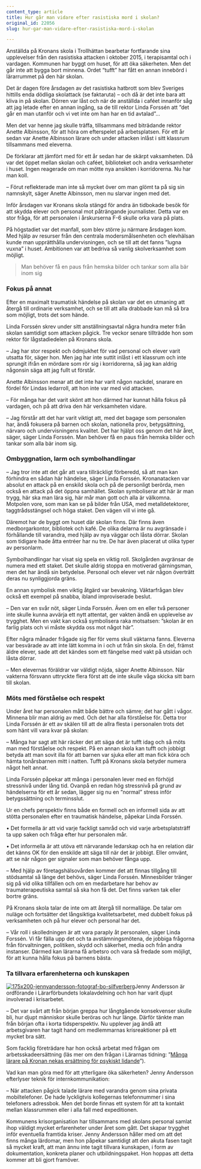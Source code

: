 ```yaml
---
content_type: article
title: Hur går man vidare efter rasistiska mord i skolan?
original_id: 22056
slug: hur-gar-man-vidare-efter-rasistiska-mord-i-skolan

---
```


Anställda på Kronans skola i Trollhättan bearbetar fortfarande sina upplevelser från den rasistiska attacken i oktober 2015, i terapisamtal och i vardagen. Kommunen har byggt om huset, för att öka säkerheten. Men det går inte att bygga bort minnena. Ordet “tufft” har fått en annan innebörd i lärarrummet på den här skolan.

Det är dagen före årsdagen av det rasistiska hatbrott som blev Sveriges hittills enda dödliga skolattack (se faktaruta) – och då är det inte bara att kliva in på skolan. Dörren var låst och när de anställda i caféet innanför såg att jag letade efter en annan ingång, sa de till rektor Linda Forssén att ”det går en man utanför och vi vet inte om han har en tid avtalad”…

Men det var henne jag skulle träffa, tillsammans med biträdande rektor Anette Albinsson, för att höra om efterspelet på arbetsplatsen. För ett år sedan var Anette Albinsson lärare och under attacken inlåst i sitt klassrum tillsammans med eleverna.

De förklarar att jämfört med för ett år sedan har de skärpt vaksamheten. Då var det öppet mellan skolan och caféet, biblioteket och andra verksamheter i huset. Ingen reagerade om man mötte nya ansikten i korridorerna. Nu har man koll.

– Förut reflekterade man inte så mycket över om man glömt ta på sig sin namnskylt, säger Anette Albinsson, men nu slarvar ingen med det.

Inför årsdagen var Kronans skola stängd för andra än tidbokade besök för att skydda elever och personal mot påträngande journalister. Detta var en stor fråga, för att personalen i årskurserna F-6 skulle orka vara på plats.

På högstadiet var det manfall, som blev större ju närmare årsdagen kom. Med hjälp av resurser från den centrala modersmålsenheten och elevhälsan kunde man upprätthålla undervisningen, och se till att det fanns ”lugna vuxna” i huset. Ambitionen var att bedriva så vanlig skolverksamhet som möjligt.

> Man behöver få en paus från hemska bilder och tankar som alla bär inom sig

### Fokus på annat

Efter en maximalt traumatisk händelse på skolan var det en utmaning att återgå till ordinarie verksamhet, och se till att alla drabbade kan må så bra som möjligt, trots det som hände.

Linda Forssén skrev under sitt anställningsavtal några hundra meter från skolan samtidigt som attacken pågick. Tre veckor senare tillträdde hon som rektor för lågstadiedelen på Kronans skola.

– Jag har stor respekt och ödmjukhet för vad personal och elever varit utsatta för, säger hon. Men jag har inte suttit inlåst i ett klassrum och inte sprungit ifrån en mördare som rör sig i korridorerna, så jag kan aldrig någonsin säga att jag fullt ut förstår.

Anette Albinsson menar att det inte har varit någon nackdel, snarare en fördel för Lindas ledarroll, att hon inte var med vid attacken.

– För många har det varit skönt att hon därmed har kunnat hålla fokus på vardagen, och på att driva den här verksamheten vidare.

– Jag förstår att det har varit viktigt att, med det bagage som personalen har, ändå fokusera på barnen och skolan, nationella prov, betygsättning, närvaro och undervisningens kvalitet. Det har hjälpt oss genom det här året, säger, säger Linda Forssén. Man behöver få en paus från hemska bilder och tankar som alla bär inom sig.

### Ombyggnation, larm och symbolhandlingar

– Jag tror inte att det går att vara tillräckligt förberedd, så att man kan förhindra en sådan här händelse, säger Linda Forssén. Kronanatacken var absolut en attack på en enskild skola och på de personligt berörda, men också en attack på det öppna samhället. Skolan symboliserar att här är man trygg, här ska man lära sig, här mår man gott och alla är välkomna. Motpolen vore, som man kan se på bilder från USA, med metalldetektorer, taggtrådsstängsel och höga staket. Den vägen vill vi inte gå.

Däremot har de byggt om huset där skolan finns. Där finns även medborgarkontor, bibliotek och kafé. De olika delarna är nu avgränsade i förhållande till varandra, med hjälp av nya väggar och låsta dörrar. Skolan som tidigare hade åtta entréer har nu tre. De har även placerat ut olika typer av personlarm.

Symbolhandlingar har visat sig spela en viktig roll. Skolgården avgränsar de numera med ett staket. Det skulle aldrig stoppa en motiverad gärningsman, men det har ändå sin betydelse. Personal och elever vet när någon överträtt deras nu synliggjorda gräns.

En annan symbolisk men viktig åtgärd var bevakning. Väktarfrågan blev också ett exempel på snabba, ibland improviserade beslut.

– Den var en svår nöt, säger Linda Forssén. Även om en eller två personer inte skulle kunna avvärja ett nytt attentat, ger vakten ändå en upplevelse av trygghet. Men en vakt kan också symbolisera raka motsatsen: ”skolan är en farlig plats och vi måste skydda oss mot något här”.

Efter några månader frågade sig fler för vems skull väktarna fanns. Eleverna var besvärade av att inte lätt komma in i och ut från sin skola. En del, främst äldre elever, sade att det kändes som ett fängelse med vakt på utsidan och låsta dörrar.

– Men elevernas föräldrar var väldigt nöjda, säger Anette Albinsson. När vakterna försvann uttryckte flera först att de inte skulle våga skicka sitt barn till skolan.

### Möts med förståelse och respekt

Under året har personalen mått både bättre och sämre; det har gått i vågor. Minnena blir man aldrig av med. Och det har alla förståelse för. Detta tror Linda Forssén är ett av skälen till att de allra flesta i personalen trots det som hänt vill vara kvar på skolan:

– Många har sagt att här räcker det att säga det är tufft idag och så möts man med förståelse och respekt. På en annan skola kan tufft och jobbigt betyda att man sovit illa för att barnen var sjuka eller att man fick köra och hämta tonårsbarnen mitt i natten. Tufft på Kronans skola betyder numera något helt annat.

Linda Forssén påpekar att många i personalen lever med en förhöjd stressnivå under lång tid. Ovanpå en redan hög stressnivå på grund av händelserna för ett år sedan, lägger sig nu en ”normal” stress inför betygssättning och terminsslut.

Ur en chefs perspektiv finns både en formell och en informell sida av att stötta personalen efter en traumatisk händelse, påpekar Linda Forssén.

• Det formella är att vid varje fackligt samråd och vid varje arbetsplatsträff ta upp saken och fråga efter hur personalen mår.

• Det informella är att utöva ett närvarande ledarskap och ha en relation där det känns OK för den enskilde att säga till när det är jobbigt. Eller omvänt, att se när någon ger signaler som man behöver fånga upp.

– Med hjälp av företagshälsovården kommer det att finnas tillgång till stödsamtal så länge det behövs, säger Linda Forssén. Minnesbilder tränger sig på vid olika tillfällen och om en medarbetare har behov av traumaterapeutiska samtal så ska hon få det. Det finns varken tak eller bortre gräns.

På Kronans skola talar de inte om att återgå till normalläge. De talar om nuläge och fortsätter det långsiktiga kvalitetsarbetet, med dubbelt fokus på verksamheten och på hur elever och personal har det.

– Vår roll i skolledningen är att vara paraply åt personalen, säger Linda Forssén. Vi får fälla upp det och ta avstämningsmötena, de jobbiga frågorna från förvaltningen, politiken, skydd och säkerhet, media och från andra instanser. Därmed kan lärarna få arbetsro och vara så fredade som möjligt, för att kunna hålla fokus på barnens bästa.

### Ta tillvara erfarenheterna och kunskapen

[![175x200-jennyandersson-fotograf-bo-silfverberg](https://www.suntarbetsliv.se/wp-content/uploads/2016/10/175x200-jennyandersson.jpg)](https://www.suntarbetsliv.se/wp-content/uploads/2016/10/175x200-jennyandersson.jpg)Jenny Andersson är ordförande i Lärarförbundets lokalavdelning och hon har varit djupt involverad i krisarbetet.

– Det var svårt att från början greppa hur långtgående konsekvenser skulle bli, hur djupt människor skulle beröras och hur länge. Därför tänkte man från början ofta i korta tidsperspektiv. Nu upplever jag ändå att arbetsgivaren har tagit hand om medlemmarnas krisreaktioner på ett mycket bra sätt.

Som facklig företrädare har hon också arbetat med frågan om arbetsskadeersättning (läs mer om den frågan i Lärarnas tidning: ”[Många lärare på Kronan nekas ersättning för psykiskt lidande](https://lararnastidning.se/manga-larare-pa-kronan-nekas-ersattning-for-psykiskt-lidande/)”).

Vad kan man göra med för att ytterligare öka säkerheten? Jenny Andersson efterlyser teknik för internkommunikation:

– När attacken pågick talade lärare med varandra genom sina privata mobiltelefoner. De hade lyckligtvis kollegernas telefonnummer i sina telefoners adressbok. Men det borde finnas ett system för att ta kontakt mellan klassrummen eller i alla fall med expeditionen.

Kommunens krisorganisation har tillsammans med skolans personal samlat ihop väldigt mycket erfarenheter under året som gått. Det skapar trygghet inför eventuella framtida kriser. Jenny Andersson håller med om att det finns många lärdomar, men hon påpekar samtidigt att den akuta fasen tagit så mycket kraft, att man ännu inte tagit tillvara kunskapen, i form av dokumentation, konkreta planer och utbildningspaket. Hon hoppas att detta kommer att bli gjort framöver.

